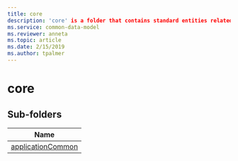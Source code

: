```yaml
---
title: core
description: 'core' is a folder that contains standard entities related to the Common Data Model.
ms.service: common-data-model
ms.reviewer: anneta
ms.topic: article
ms.date: 2/15/2019
ms.author: tpalmer
---
```


# core


## Sub-folders

|Name|
|---|
|[applicationCommon](applicationCommon/overview.md)|



